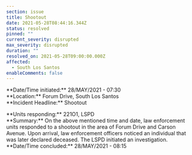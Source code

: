 ```yaml
---
section: issue
title: Shootout
date: 2021-05-28T08:44:16.344Z
status: resolved
pinned: ""
current_severity: disrupted
max_severity: disrupted
duration: ""
resolved_on: 2021-05-28T09:00:00.000Z
affected:
  - South Los Santos
enableComments: false
---
```

\*\*Date/Time initiated:\*\* 28/MAY/2021 - 07:30 \
\*\*Location:\*\* Forum Drive, South Los Santos\
\*\*Incident Headline:\*\* Shootout

\*\*Units responding:\*\* 221O1, LSPD \
\*\*Summary:\*\* On the above mentioned time and date, law enforcement units responded to a shootout in the area of Forum Drive and Carson Avenue. Upon arrival, law enforcement officers noticed an individual that was later declared deceased. The LSPD initiated an investigation.\
\*\*Date/Time concluded:\*\* 28/MAY/2021 - 08:15